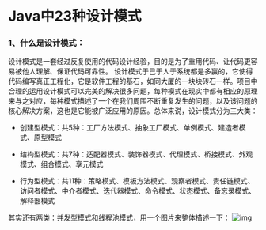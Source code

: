 # Java中23种设计模式
### 1、什么是设计模式：

设计模式是一套经过反复使用的代码设计经验，目的是为了重用代码、让代码更容易被他人理解、保证代码可靠性。 设计模式于己于人于系统都是多赢的，它使得代码编写真正工程化，它是软件工程的基石，如同大厦的一块块砖石一样。项目中合理的运用设计模式可以完美的解决很多问题，每种模式在现实中都有相应的原理来与之对应，每种模式描述了一个在我们周围不断重复发生的问题，以及该问题的核心解决方案，这也是它能被广泛应用的原因。总体来说，设计模式分为三大类：

+ 创建型模式：共5种：工厂方法模式、抽象工厂模式、单例模式、建造者模式、原型模式

+ 结构型模式：共7种：适配器模式、装饰器模式、代理模式、桥接模式、外观模式、组合模式、享元模式

+ 行为型模式：共11种：策略模式、模板方法模式、观察者模式、责任链模式、访问者模式、中介者模式、迭代器模式、命令模式、状态模式、备忘录模式、解释器模式

其实还有两类：并发型模式和线程池模式，用一个图片来整体描述一下：
![img](https://pic2.zhimg.com/80/v2-a938db1486f0ba97dee60c1f2645f725_720w.webp)